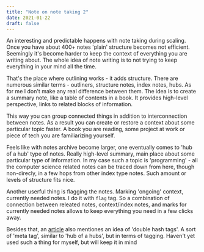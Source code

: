 ```yaml
---
title: "Note on note taking 2"
date: 2021-01-22
draft: false
---
```


An interesting and predictable happens with note taking during scaling.
Once you have about 400+ notes 'plain' structure becomes not efficient. Seemingly it's become harder to keep the context of everything you are writing about. The whole idea of note writing  is to not trying to keep everything in your mind all the time.

That's the place where outlining works - it adds structure. There are numerous similar terms - outliners, structure notes, index notes, hubs. As for me I don't make any real difference between them. 
The idea is to create a summary note, like a table of contents in a book. It provides high-level perspective, links to related blocks of information.

This way you can group connected things in addition to interconnection between notes.
As a result you can create or restore a context about some particular topic faster. A book you are reading, some project at work or piece of tech you are familiarizing yourself.

Feels like with notes archive become larger, one eventually comes to 'hub of a hub' type of notes. Really high-level summary, main place about some particular type of information. 
In my case such a topic is 'programming' - all the computer science related notes can be traced down from here, though non-direcly, in a few hops from other index type notes.
Such amount or levels of structure fits nice.

Another userful thing is flagging the notes. Marking 'ongoing' context, currently needed notes. I do it with `flag` tag. 
So a combination of connection between releated notes, context/index notes, and marks for currently needed notes allows to keep everything you need in a few clicks away.

Besides that, an [article](https://zettelkasten.de/posts/three-layers-structure-zettelkasten) also mentiones an idea of 'double hash tags'. A sort of 'meta tag', similar to 'hub of a hubs', but in terms of tagging. 
Haven't yet used such a thing for myself, but will keep it in mind